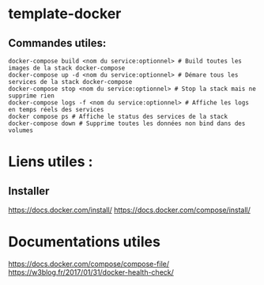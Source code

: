 # template-docker

## Commandes utiles: 
```
docker-compose build <nom du service:optionnel> # Build toutes les images de la stack docker-compose
docker-compose up -d <nom du service:optionnel> # Démare tous les services de la stack docker-compose
docker-compose stop <nom du service:optionnel> # Stop la stack mais ne supprime rien
docker-compose logs -f <nom du service:optionnel> # Affiche les logs en temps réels des services
docker compose ps # Affiche le status des services de la stack
docker-compose down # Supprime toutes les données non bind dans des volumes
```

# Liens utiles : 
## Installer
https://docs.docker.com/install/
https://docs.docker.com/compose/install/

# Documentations utiles
https://docs.docker.com/compose/compose-file/
https://w3blog.fr/2017/01/31/docker-health-check/
